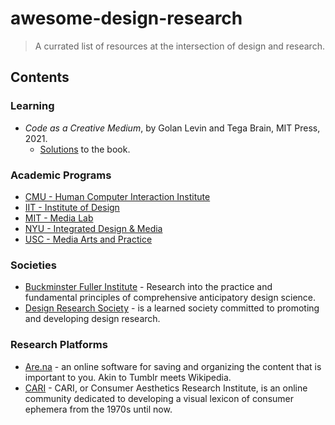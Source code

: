 # awesome-design-research
> A currated list of resources at the intersection of design and research.

## Contents

### Learning
- *Code as a Creative Medium*, by Golan Levin and Tega Brain, MIT Press, 2021.
  - [Solutions](https://github.com/CodeAsCreativeMedium/exercises) to the book.

### Academic Programs
- [CMU - Human Computer Interaction Institute](https://www.hcii.cmu.edu/)
- [IIT - Institute of Design](https://id.iit.edu/)
- [MIT - Media Lab](https://www.media.mit.edu/)
- [NYU - Integrated Design & Media](https://engineering.nyu.edu/academics/programs/integrated-design-media-bs)
- [USC - Media Arts and Practice](https://map.usc.edu/)

### Societies
- [Buckminster Fuller Institute](https://www.bfi.org/) - Research into the practice and fundamental principles of comprehensive anticipatory design science.
- [Design Research Society](https://www.designresearchsociety.org/cpages/home) - is a learned society committed to promoting and developing design research.

### Research Platforms
- [Are.na](https://www.are.na/) - an online software for saving and organizing the content that is important to you. Akin to Tumblr meets Wikipedia.
- [CARI](https://cari.institute/) - CARI, or Consumer Aesthetics Research Institute, is an online community dedicated to developing a visual lexicon of consumer ephemera from the 1970s until now.
